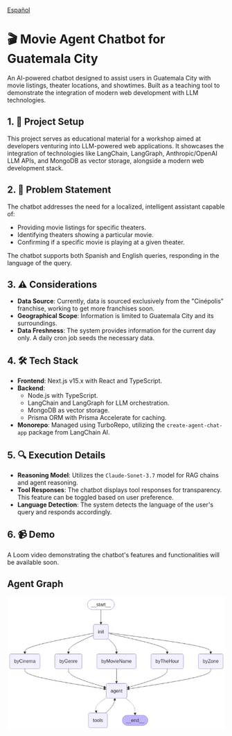 [Español](README_ES.md)

# 🎬 Movie Agent Chatbot for Guatemala City

An AI-powered chatbot designed to assist users in Guatemala City with movie listings, theater locations, and showtimes. Built as a teaching tool to demonstrate the integration of modern web development with LLM technologies.

## 1. 🧭 Project Setup

This project serves as educational material for a workshop aimed at developers venturing into LLM-powered web applications. It showcases the integration of technologies like LangChain, LangGraph, Anthropic/OpenAI LLM APIs, and MongoDB as vector storage, alongside a modern web development stack.

## 2. 🎯 Problem Statement

The chatbot addresses the need for a localized, intelligent assistant capable of:

- Providing movie listings for specific theaters.
- Identifying theaters showing a particular movie.
- Confirming if a specific movie is playing at a given theater.

The chatbot supports both Spanish and English queries, responding in the language of the query.

## 3. ⚠️ Considerations

- **Data Source**: Currently, data is sourced exclusively from the "Cinépolis" franchise, working to get more franchises soon.
- **Geographical Scope**: Information is limited to Guatemala City and its surroundings.
- **Data Freshness**: The system provides information for the current day only. A daily cron job seeds the necessary data.

## 4. 🛠️ Tech Stack

- **Frontend**: Next.js v15.x with React and TypeScript.
- **Backend**:
  - Node.js with TypeScript.
  - LangChain and LangGraph for LLM orchestration.
  - MongoDB as vector storage.
  - Prisma ORM with Prisma Accelerate for caching.
- **Monorepo**: Managed using TurboRepo, utilizing the `create-agent-chat-app` package from LangChain AI.

## 5. 🔍 Execution Details

- **Reasoning Model**: Utilizes the `Claude-Sonet-3.7` model for RAG chains and agent reasoning.
- **Tool Responses**: The chatbot displays tool responses for transparency. This feature can be toggled based on user preference.
- **Language Detection**: The system detects the language of the user's query and responds accordingly.

## 6. 📹 Demo

A Loom video demonstrating the chatbot's features and functionalities will be available soon.

## Agent Graph

<img src="static/graph.png" width="800" >
